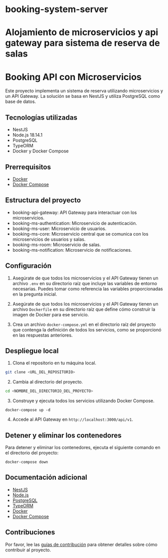 # booking-system-server
Alojamiento de microservicios y api gateway para sistema de reserva de salas
=======
# Booking API con Microservicios

Este proyecto implementa un sistema de reserva utilizando microservicios y un API Gateway. La solución se basa en NestJS y utiliza PostgreSQL como base de datos.

## Tecnologías utilizadas

- NestJS
- Node.js 18.14.1
- PostgreSQL
- TypeORM
- Docker y Docker Compose

## Prerrequisitos

- [Docker](https://www.docker.com/get-started)
- [Docker Compose](https://docs.docker.com/compose/install/)

## Estructura del proyecto

- booking-api-gateway: API Gateway para interactuar con los microservicios.
- booking-ms-authentication: Microservicio de autenticación.
- booking-ms-user: Microservicio de usuarios.
- booking-ms-core: Microservicio central que se comunica con los microservicios de usuarios y salas.
- booking-ms-room: Microservicio de salas.
- booking-ms-notification: Microservicio de notificaciones.

## Configuración

1. Asegúrate de que todos los microservicios y el API Gateway tienen un archivo `.env` en su directorio raíz que incluye las variables de entorno necesarias. Puedes tomar como referencia las variables proporcionadas en la pregunta inicial.

2. Asegúrate de que todos los microservicios y el API Gateway tienen un archivo `Dockerfile` en su directorio raíz que define cómo construir la imagen de Docker para ese servicio.

3. Crea un archivo `docker-compose.yml` en el directorio raíz del proyecto que contenga la definición de todos los servicios, como se proporcionó en las respuestas anteriores.

## Despliegue local

1. Clona el repositorio en tu máquina local.

```bash
git clone <URL_DEL_REPOSITORIO>
```

2. Cambia al directorio del proyecto.

```bash
cd <NOMBRE_DEL_DIRECTORIO_DEL_PROYECTO>
```

3. Construye y ejecuta todos los servicios utilizando Docker Compose.

```docker
docker-compose up -d
```

4. Accede al API Gateway en `http://localhost:3000/api/v1`.

## Detener y eliminar los contenedores

Para detener y eliminar los contenedores, ejecuta el siguiente comando en el directorio del proyecto:

```docker
docker-compose down
```

## Documentación adicional

- [NestJS](https://docs.nestjs.com/)
- [Node.js](https://nodejs.org/en/docs/)
- [PostgreSQL](https://www.postgresql.org/docs/)
- [TypeORM](https://typeorm.io/#/)
- [Docker](https://docs.docker.com/get-started/)
- [Docker Compose](https://docs.docker.com/compose/)

## Contribuciones

Por favor, lee las [guías de contribución](CONTRIBUTING.md) para obtener detalles sobre cómo contribuir al proyecto.
